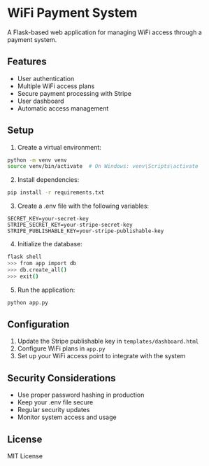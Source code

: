 # WiFi Payment System

A Flask-based web application for managing WiFi access through a payment system.

## Features

- User authentication
- Multiple WiFi access plans
- Secure payment processing with Stripe
- User dashboard
- Automatic access management

## Setup

1. Create a virtual environment:
```bash
python -m venv venv
source venv/bin/activate  # On Windows: venv\Scripts\activate
```

2. Install dependencies:
```bash
pip install -r requirements.txt
```

3. Create a .env file with the following variables:
```
SECRET_KEY=your-secret-key
STRIPE_SECRET_KEY=your-stripe-secret-key
STRIPE_PUBLISHABLE_KEY=your-stripe-publishable-key
```

4. Initialize the database:
```bash
flask shell
>>> from app import db
>>> db.create_all()
>>> exit()
```

5. Run the application:
```bash
python app.py
```

## Configuration

1. Update the Stripe publishable key in `templates/dashboard.html`
2. Configure WiFi plans in `app.py`
3. Set up your WiFi access point to integrate with the system

## Security Considerations

- Use proper password hashing in production
- Keep your .env file secure
- Regular security updates
- Monitor system access and usage

## License

MIT License
